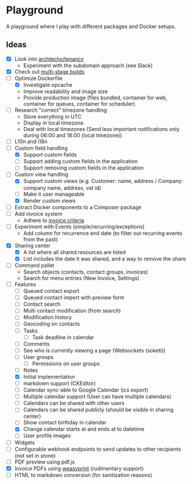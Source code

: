 # Playground

A playground where I play with different packages and Docker setups. 

## Ideas

- [x] Look into [archtechx/tenancy](https://github.com/archtechx/tenancy) 
  - Experiment with the subdomain approach (see Slack)
- [x] Check out [multi-stage builds](https://docs.docker.com/build/building/multi-stage/) 
- [ ] Optimize Dockerfile
  - [x] Investigate opcache
  - Improve readability and image size
  - Provide production image (files bundled, container for web, container for queues, container for scheduler)
- [ ] Research "correct" timezone handling
  - Store everything in UTC
  - Display in local timezone
  - Deal with local timezones (Send less important notifications only during 06:00 and 18:00 (local timezone))
- [ ] L10n and i18n
- [ ] Custom field handling
  - [x] Support custom fields
  - [ ] Support adding custom fields in the application
  - [ ] Support removing custom fields in the application
- [ ] Custom view handling
  - [x] Support custom views (e.g. Customer: name, address / Company: company name, address, vat id) 
  - [ ] Make it user manageable
  - [x] Render custom views
- [ ] Extract Docker components to a Composer package
- [ ] Add invoice system
  - Adhere to [invoice criteria](https://www.wko.at/service/steuern/Erfordernisse-einer-Rechnung.html)
- [ ] Experiment with Events (simple/recurring/exceptions)
  - Add column for recurrence end date (to filter out recurring events from the past)
- [x] Sharing center
  - [x] A list where all shared resources are listed
  - [x] List includes the date it was shared, and a way to remove the share
- [ ] Command pallet
  - Search objects (contacts, contact groups, invoices)
  - Search for menu entries (New Invoice, Settings)
- [ ] Features
  - [ ] Queued contact export
  - [ ] Queued contact import with preview form 
  - [ ] Contact search
  - [ ] Multi contact modification (from search)
  - [ ] Modification history
  - [ ] Geocoding on contacts
  - [ ] Tasks
    - [ ] Task deadline in calendar
  - [ ] Comments
  - [ ] See who is currently viewing a page (Websockets (soketi))
  - [ ] User groups
    - [ ] Permissions on user groups
  - [ ] Notes 
  -   [x] Initial implementation
  -   [ ] markdown support (CKEditor)
  - [ ] Calendar sync-able to Google Calendar (ics export)
  - [ ] Multiple calendar support (User can have multiple calendars)
  - [ ] Calendars can be shared with other users
  - [ ] Calendars can be shared publicly (should be visible in sharing center)
  - [ ] Show contact birthday in calendar
  - [x] Change calendar starts at and ends at to datetime
  - [ ] User profile images
- [ ] Widgets
- [ ] Configurable webhook endpoints to send updates to other recipients (not set in stone)
- [ ] PDF preview using pdf.js
- [x] Invoice PDFs using [weasyprint](https://weasyprint.org/) (rudimentary support)
- [ ] HTML to markdown conversion (for sanitization reasons)
